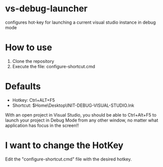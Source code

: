 vs-debug-launcher
=======================

configures hot-key for launching a current visual studio instance in debug mode


How to use
=======================

1. Clone the repository
2. Execute the file:
    configure-shortcut.cmd


Defaults
=========
- Hotkey: Ctrl+ALT+F5
- Shortcut: $Home\Desktop\INIT-DEBUG-VISUAL-STUDIO.lnk


With an open project in Visual Studio, you should be able to Ctrl+Alt+F5
to launch your project in Debug Mode from any other window, no matter what application has focus in the screen!!


I want to change the HotKey
==========================

Edit the "configure-shortcut.cmd" file with the desired hotkey.
